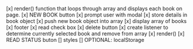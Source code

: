 [x] render() function that loops through array and displays each book on page. 
[x] NEW BOOK button
    [x] prompt user with modal
    [x] store details in book object
    [x] push new book object into array
    [x] display array of books
[x] footer 
    [x] read check box
    [x] delete button
        [x] create listener to determine currently selected book and remove from array
        [x] render()
[x] READ STATUS buton
[] styles
[] OPTIONAL: localStorage
